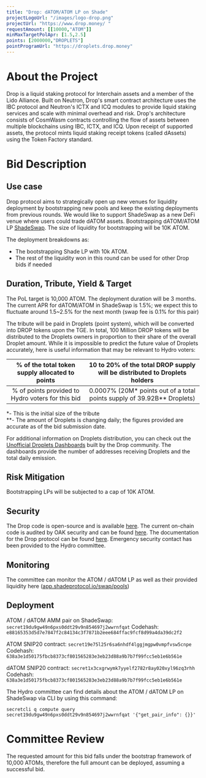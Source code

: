 ```yaml
---
title: "Drop: dATOM/ATOM LP on Shade"
projectLogoUrl: "/images/logo-drop.png"
projectUrl: "https://www.drop.money/ "
requestAmount: [[10000,"ATOM"]]
minMaxTargetPolApr: [1.5,2.5]
points: [2000000,"DROPLETS"]
pointProgramUrl: "https://droplets.drop.money"
---
```


# About the Project

Drop is a liquid staking protocol for Interchain assets and a member of the Lido Alliance. Built on Neutron, Drop's smart contract architecture uses the IBC protocol and Neutron's ICTX and ICQ modules to provide liquid staking services and scale with minimal overhead and risk. Drop's architecture consists of CosmWasm contracts controlling the flow of assets between multiple blockchains using IBC, ICTX, and ICQ. Upon receipt of supported assets, the protocol mints liquid staking receipt tokens (called dAssets) using the Token Factory standard.

# Bid Description

## Use case

Drop protocol aims to strategically open up new venues for liquidity deployment by bootstrapping new pools and keep the existing deployments from previous rounds.
We would like to support ShadeSwap as a new DeFi venue where users could trade dATOM assets.
Bootstrapping dATOM/ATOM LP [ShadeSwap](https://app.shadeprotocol.io/swap).
The size of liquidity for bootstrapping will be 10K ATOM.

The deployment breakdowns as:

* The bootstrapping Shade LP with 10k ATOM.
* The rest of the liquidity won in this round can be used for other Drop bids if needed

## Duration, Tribute, Yield & Target

The PoL target is 10,000 ATOM.
The deployment duration will be 3 months.
The current APR for dATOM/ATOM in ShadeSwap is 1.5%; we expect this to fluctuate around 1.5~2.5% for the next month (swap fee is 0.1% for this pair)

The tribute will be paid in Droplets (point system), which will be converted into DROP tokens upon the TGE.
In total, 100 Million DROP tokens will be distributed to the Droplets owners in proportion to their share of the overall Droplet amount.
While it is impossible to predict the future value of Droplets accurately, here is useful information that may be relevant to Hydro voters:

| % of the total token supply allocated to points | 10 to 20% of the total DROP supply will be distributed to Droplets holders |
| :---: | :---: |
| % of points provided to Hydro voters for this bid | 0.0007% (20M* points out of a total points supply of 39.92B** Droplets) |

*- This is the initial size of the tribute  
**- The amount of Droplets is changing daily; the figures provided are accurate as of the bid submission date.

For additional information on Droplets distribution, you can check out the [Unofficial Droplets Dashboards](https://dropletsdash.xyz/) built by the Drop community.
The dashboards provide the number of addresses receiving Droplets and the total daily emission.

## Risk Mitigation

Bootstrapping LPs will be subjected to a cap of 10K ATOM.

## Security

The Drop code is open-source and is available [here](https://github.com/hadronlabs-org/drop-contracts).
The current on-chain code is audited by OAK security and can be found [here](https://github.com/oak-security/audit-reports/tree/main/Drop).
The documentation for the Drop protocol can be found [here](https://docs.drop.money/).
Emergency security contact has been provided to the Hydro committee.

## Monitoring

The committee can monitor the ATOM / dATOM LP as well as their provided liquidity here ([app.shadeprotocol.io/swap/pools](http://app.shadeprotocol.io/swap/pools))

## Deployment

ATOM / dATOM AMM pair on ShadeSwap: `secret19du9gw49n6pxs0ddt29v9n854697j2wwrnfqat`
Codehash: `e88165353d5d7e7847f2c84134c3f7871b2eee684ffac9fcf8d99a4da39dc2f2`

ATOM SNIP20 contract:
`secret19e75l25r6sa6nhdf4lggjmgpw0vmpfvsw5cnpe`
Codehash: `638a3e1d50175fbcb8373cf801565283e3eb23d88a9b7b7f99fcc5eb1e6b561e`

dATOM SNIP20 contract:
`secret1x3cxgrwymk7yyelf2782r8ay020xyl96zq3rhh`
Codehash: `638a3e1d50175fbcb8373cf801565283e3eb23d88a9b7b7f99fcc5eb1e6b561e`

The Hydro committee can find details about the ATOM / dATOM LP on ShadeSwap via CLI by using this command:

`secretcli q compute query secret19du9gw49n6pxs0ddt29v9n854697j2wwrnfqat '{"get_pair_info": {}}'`

# Committee Review

The requested amount for this bid falls under the bootstrap framework of 10,000 ATOMs, therefore the full amount can be deployed, assuming a successful bid.

